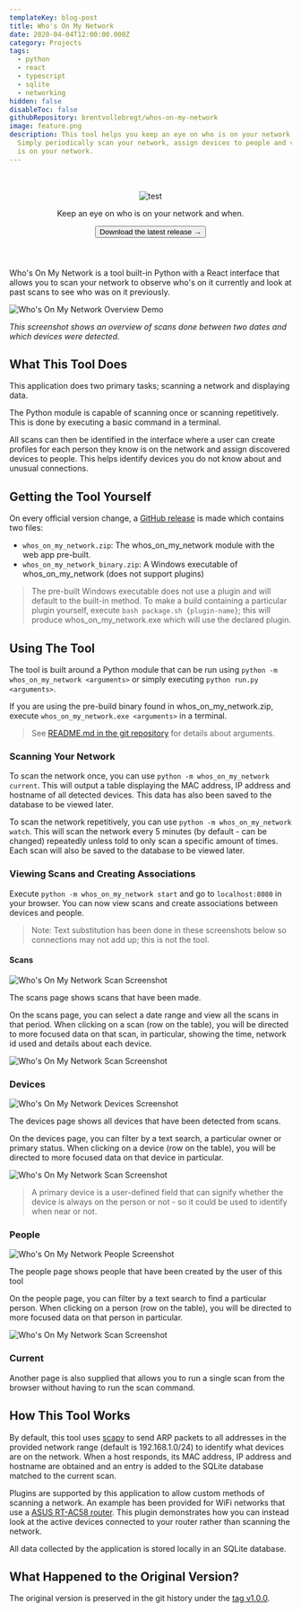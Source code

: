 ```yaml
---
templateKey: blog-post
title: Who's On My Network
date: 2020-04-04T12:00:00.000Z
category: Projects
tags:
  - python
  - react
  - typescript
  - sqlite
  - networking
hidden: false
disableToc: false
githubRepository: brentvollebregt/whos-on-my-network
image: feature.png
description: This tool helps you keep an eye on who is on your network and when.
  Simply periodically scan your network, assign devices to people and view who
  is on your network.
---
```


<div align="center" style="padding: 20px 20px 40px 20px" class="text-center">

![test](./whos-on-my-network-logo.png)

Keep an eye on who is on your network and when.

<a href="https://github.com/brentvollebregt/whos-on-my-network/releases">
    <button class="btn btn-outline-secondary" type="button">Download the latest release →</button>
</a>
</div>

Who's On My Network is a tool built-in Python with a React interface that allows you to scan your network to observe who's on it currently and look at past scans to see who was on it previously.

![Who's On My Network Overview Demo](overview-screenshot.png)

_This screenshot shows an overview of scans done between two dates and which devices were detected._

## What This Tool Does

This application does two primary tasks; scanning a network and displaying data.

The Python module is capable of scanning once or scanning repetitively. This is done by executing a basic command in a terminal.

All scans can then be identified in the interface where a user can create profiles for each person they know is on the network and assign discovered devices to people. This helps identify devices you do not know about and unusual connections.

## Getting the Tool Yourself

On every official version change, a [GitHub release](https://github.com/brentvollebregt/whos-on-my-network/releases) is made which contains two files:

- `whos_on_my_network.zip`: The whos_on_my_network module with the web app pre-built.
- `whos_on_my_network_binary.zip`: A Windows executable of whos_on_my_network (does not support plugins)

> The pre-built Windows executable does not use a plugin and will default to the built-in method. To make a build containing a particular plugin yourself, execute `bash package.sh {plugin-name}`; this will produce whos_on_my_network.exe which will use the declared plugin.

## Using The Tool

The tool is built around a Python module that can be run using `python -m whos_on_my_network <arguments>` or simply executing `python run.py <arguments>`.

If you are using the pre-build binary found in whos_on_my_network.zip, execute `whos_on_my_network.exe <arguments>` in a terminal.

> See [README.md in the git repository](https://github.com/brentvollebregt/whos-on-my-network#%EF%B8%8F-usage) for details about arguments.

### Scanning Your Network

To scan the network once, you can use `python -m whos_on_my_network current`. This will output a table displaying the MAC address, IP address and hostname of all detected devices. This data has also been saved to the database to be viewed later.

To scan the network repetitively, you can use `python -m whos_on_my_network watch`. This will scan the network every 5 minutes (by default - can be changed) repeatedly unless told to only scan a specific amount of times. Each scan will also be saved to the database to be viewed later.

### Viewing Scans and Creating Associations

Execute `python -m whos_on_my_network start` and go to `localhost:8080` in your browser. You can now view scans and create associations between devices and people.

> Note: Text substitution has been done in these screenshots below so connections may not add up; this is not the tool.

#### Scans

![Who's On My Network Scan Screenshot](scans-screenshot.png)

The scans page shows scans that have been made.

On the scans page, you can select a date range and view all the scans in that period. When clicking on a scan (row on the table), you will be directed to more focused data on that scan, in particular, showing the time, network id used and details about each device.

![Who's On My Network Scan Screenshot](scan-screenshot.png)

### Devices

![Who's On My Network Devices Screenshot](devices-screenshot.png)

The devices page shows all devices that have been detected from scans.

On the devices page, you can filter by a text search, a particular owner or primary status. When clicking on a device (row on the table), you will be directed to more focused data on that device in particular.

![Who's On My Network Scan Screenshot](device-screenshot.png)

> A primary device is a user-defined field that can signify whether the device is always on the person or not - so it could be used to identify when near or not.

### People

![Who's On My Network People Screenshot](people-screenshot.png)

The people page shows people that have been created by the user of this tool

On the people page, you can filter by a text search to find a particular person. When clicking on a person (row on the table), you will be directed to more focused data on that person in particular.

![Who's On My Network Scan Screenshot](person-screenshot.png)

### Current

Another page is also supplied that allows you to run a single scan from the browser without having to run the scan command.

## How This Tool Works

By default, this tool uses [scapy](https://scapy.net/) to send ARP packets to all addresses in the provided network range (default is 192.168.1.0/24) to identify what devices are on the network. When a host responds, its MAC address, IP address and hostname are obtained and an entry is added to the SQLite database matched to the current scan.

Plugins are supported by this application to allow custom methods of scanning a network. An example has been provided for WiFi networks that use a [ASUS RT-AC58 router](https://github.com/brentvollebregt/whos-on-my-network/blob/master/whos_on_my_network/plugins/asus-rt-ac58u.py). This plugin demonstrates how you can instead look at the active devices connected to your router rather than scanning the network.

All data collected by the application is stored locally in an SQLite database.

## What Happened to the Original Version?

The original version is preserved in the git history under the [tag v1.0.0](https://github.com/brentvollebregt/whos-on-my-network/tree/v1.0.0).
